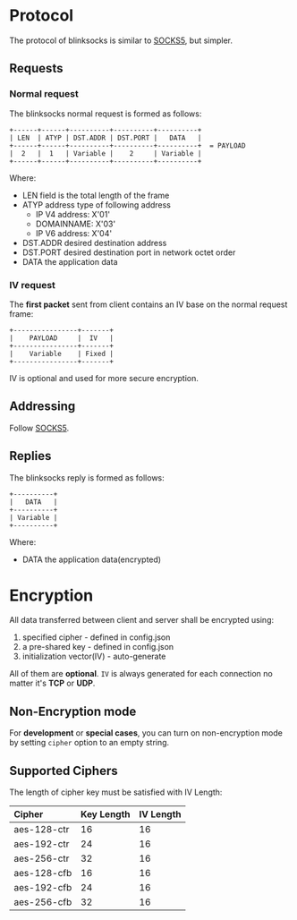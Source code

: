 # Protocol

The protocol of blinksocks is similar to [SOCKS5](https://www.ietf.org/rfc/rfc1928.txt), but simpler.

## Requests

### Normal request

The blinksocks normal request is formed as follows:

```
+------+------+----------+----------+----------+
| LEN  | ATYP | DST.ADDR | DST.PORT |   DATA   |
+------+------+----------+----------+----------+  = PAYLOAD
|  2   |  1   | Variable |    2     | Variable |
+------+------+----------+----------+----------+
```

Where:

* LEN   field is the total length of the frame
* ATYP  address type of following address
  * IP V4 address: X'01'
  * DOMAINNAME:    X'03'
  * IP V6 address: X'04'
* DST.ADDR desired destination address
* DST.PORT desired destination port in network octet order
* DATA     the application data

### IV request

The **first packet** sent from client contains an IV base on the normal request frame:

```
+----------------+-------+
|    PAYLOAD     |  IV   |
+----------------+-------+
|    Variable    | Fixed |
+----------------+-------+
```

IV is optional and used for more secure encryption.

## Addressing

Follow [SOCKS5](https://www.ietf.org/rfc/rfc1928.txt).

## Replies

The blinksocks reply is formed as follows:

```
+----------+
|   DATA   |
+----------+
| Variable |
+----------+
```

Where:

* DATA the application data(encrypted)

# Encryption

All data transferred between client and server shall be encrypted using:

1. specified cipher - defined in config.json
2. a pre-shared key - defined in config.json
3. initialization vector(IV) - auto-generate

All of them are **optional**. `IV` is always generated for each connection 
no matter it's **TCP** or **UDP**.

## Non-Encryption mode

For **development** or **special cases**, you can turn on non-encryption mode by setting 
`cipher` option to an empty string.

## Supported Ciphers

The length of cipher key must be satisfied with IV Length:

|   Cipher     |  Key Length |  IV Length  |
|:-------------|:------------|:------------|
| aes-128-ctr  | 16          | 16          |
| aes-192-ctr  | 24          | 16          |
| aes-256-ctr  | 32          | 16          |
| aes-128-cfb  | 16          | 16          |
| aes-192-cfb  | 24          | 16          |
| aes-256-cfb  | 32          | 16          |
